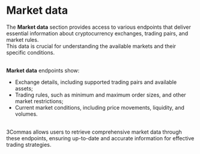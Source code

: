 # Market data<br>

The **Market data** section provides access to various endpoints that deliver essential information about cryptocurrency exchanges, trading pairs, and market rules. <br>
This data is crucial for understanding the available markets and their specific conditions.<br><br>

**Market data** endpoints show:<br>

* Exchange details, including supported trading pairs and available assets;<br>
* Trading rules, such as minimum and maximum order sizes, and other market restrictions;
* Current market conditions, including price movements, liquidity, and volumes.<br><br>

3Commas allows users to retrieve comprehensive market data through these endpoints, ensuring up-to-date and accurate information for effective trading strategies.

